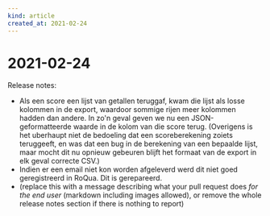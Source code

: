 ```yaml
---
kind: article
created_at: 2021-02-24
---
```


# 2021-02-24

Release notes:

* Als een score een lijst van getallen teruggaf, kwam die lijst als losse kolommen in de export, waardoor sommige rijen meer kolommen hadden dan andere. In zo'n geval geven we nu een JSON-geformatteerde waarde in de kolom van die score terug. (Overigens is het uberhaupt niet de bedoeling dat een scoreberekening zoiets teruggeeft, en was dat een bug in de berekening van een bepaalde lijst, maar mocht dit nu opnieuw gebeuren blijft het formaat van de export in elk geval correcte CSV.)
* Indien er een email niet kon worden afgeleverd werd dit niet goed geregistreerd in RoQua. Dit is gerepareerd.
* (replace this with a message describing what your pull request does *for the end user* (markdown including images allowed), or remove the whole release notes section if there is nothing to report)
